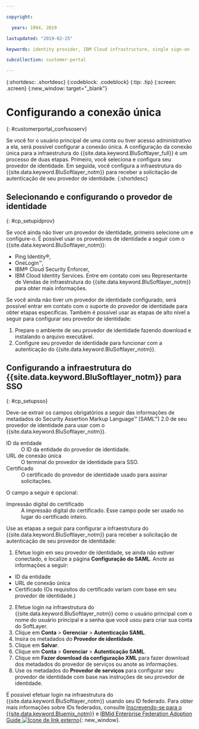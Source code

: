 ```yaml
---

copyright:

  years: 1994, 2019

lastupdated: "2019-02-25"

keywords: identity provider, IBM Cloud infrastructure, single sign-on  

subcollection: customer-portal

---
```


{:shortdesc: .shortdesc}
{:codeblock: .codeblock}
{:tip: .tip}
{:screen: .screen}
{:new_window: target="_blank"}


# Configurando a conexão única
{: #customerportal_confssoserv}

Se você for o usuário principal de uma conta ou tiver acesso administrativo a ela, será possível configurar a conexão única. A configuração da conexão única para a infraestrutura do {{site.data.keyword.BluSoftlayer_full}} é um processo de duas etapas. Primeiro, você seleciona e configura seu provedor de identidade. Em seguida, você configura a infraestrutura do {{site.data.keyword.BluSoftlayer_notm}} para receber a solicitação de autenticação de seu provedor de identidade.
{:shortdesc}

## Selecionando e configurando o provedor de identidade
{: #cp_setupidprov}

Se você ainda não tiver um provedor de identidade, primeiro selecione um e configure-o. É possível usar os provedores de identidade a seguir com o {{site.data.keyword.BluSoftlayer_notm}}:
* Ping Identity&reg;,
* OneLogin&trade;,
* IBM&reg; Cloud Security Enforcer,
* IBM Cloud Identity Services.
Entre em contato com seu Representante de Vendas de infraestrutura do {{site.data.keyword.BluSoftlayer_notm}} para obter mais informações.

Se você ainda não tiver um provedor de identidade configurado, será possível entrar em contato com o suporte do provedor de identidade para obter etapas específicas. Também é possível usar as etapas de alto nível a seguir para configurar seu provedor de identidade:
1. Prepare o ambiente de seu provedor de identidade fazendo download e instalando o arquivo executável.
2. Configure seu provedor de identidade para funcionar com a autenticação do {{site.data.keyword.BluSoftlayer_notm}}.

## Configurando a infraestrutura do {{site.data.keyword.BluSoftlayer_notm}} para SSO
{: #cp_setupsso}

Deve-se extrair os campos obrigatórios a seguir das informações de metadados do Security Assertion Markup Language&trade; (SAML&trade;) 2.0 de seu provedor de identidade para usar com o {{site.data.keyword.BluSoftlayer_notm}}.
<dl>
<dt>ID da entidade</dt>
<dd>O ID da entidade do provedor de identidade.</dd>
<dt>URL de conexão única</dt>
<dd>O terminal do provedor de identidade para SSO.</dd>
<dt>Certificado</dt>
<dd>O certificado do provedor de identidade usado para assinar solicitações.</dd>
</dl>

O campo a seguir é opcional:
<dl>
<dt>Impressão digital do certificado</dt>
<dd>A impressão digital do certificado. Esse campo pode ser usado no lugar do certificado inteiro.</dd>
</dl>

Use as etapas a seguir para configurar a infraestrutura do {{site.data.keyword.BluSoftlayer_notm}} para receber a solicitação de autenticação de seu provedor de identidade:
1. Efetue login em seu provedor de identidade, se ainda não estiver conectado, e localize a página **Configuração do SAML**. Anote as informações a seguir:
  * ID da entidade
  * URL de conexão única
  * Certificado (Os requisitos do certificado variam com base em seu provedor de identidade.)
2. Efetue login na infraestrutura do {{site.data.keyword.BluSoftlayer_notm}} como o usuário principal com o nome do usuário principal e a senha que você usou para criar sua conta do SoftLayer.
3. Clique em **Conta** > **Gerenciar** > **Autenticação SAML**.
4. Insira os metadados do **Provedor de identidade**.
5. Clique em **Salvar**.
6. Clique em **Conta** > **Gerenciar** > **Autenticação SAML**.
7. Clique em **Fazer download da configuração XML** para fazer download dos metadados do provedor de serviços ou anote as informações.
8. Use os metadados do **Provedor de serviços** para configurar seu provedor de identidade com base nas instruções de seu provedor de identidade.  

É possível efetuar login na infraestrutura do {{site.data.keyword.BluSoftlayer_notm}} usando seu ID federado. Para obter mais informações sobre IDs federados, consulte [Inscrevendo-se para o {{site.data.keyword.Bluemix_notm}}](/docs/account/adminpublic.html) e [IBMid Enterprise Federation Adoption Guide ![Ícone de link externo](../icons/launch-glyph.svg)](https://ibm.box.com/v/IBMid-Federation-Guide){: new_window}.
